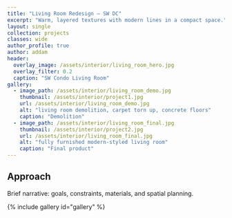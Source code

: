 ```yaml
---
title: "Living Room Redesign – SW DC"
excerpt: "Warm, layered textures with modern lines in a compact space."
layout: single
collection: projects
classes: wide
author_profile: true
author: addam
header:
  overlay_image: /assets/interior/living_room_hero.jpg
  overlay_filter: 0.2
  caption: "SW Condo Living Room"
gallery:
  - image_path: /assets/interior/living_room_demo.jpg
    thumbnail: /assets/interior/project1.jpg
    url: /assets/interior/living_room_demo.jpg
    alt: "living room demolition, carpet torn up, concrete floors"
    caption: "Demolition"
  - image_path: /assets/interior/living_room_final.jpg
    thumbnail: /assets/interior/project2.jpg
    url: /assets/interior/living_room_final.jpg
    alt: "fully furnished modern-styled living room"
    caption: "Final product"
---
```


## Approach
Brief narrative: goals, constraints, materials, and spatial planning.

{% include gallery id="gallery" %}


